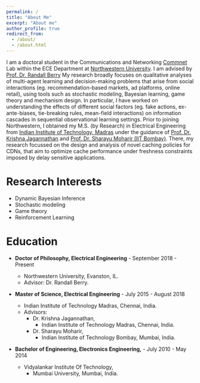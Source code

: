 ```yaml
---
permalink: /
title: "About Me"
excerpt: "About me"
author_profile: true
redirect_from: 
  - /about/
  - /about.html
---
```

I am a doctoral student in the Communications and Networking [Commnet](https://sites.northwestern.edu/commnet/) Lab within the ECE Department at [Northwestern University](https://www.northwestern.edu/). I am advised by [Prof. Dr. Randall Berry](https://www.mccormick.northwestern.edu/research-faculty/directory/profiles/berry-randy.html) My research broadly focuses on qualitative analyses of multi-agent learning and decision-making problems that arise from social interactions (eg. recommendation-based markets, ad platforms, online retail), using tools such as stochastic modeling, Bayesian learning, game theory and mechanism design.
In particular, I have worked on understanding the effects of different social factors (eg. fake actions, ex-ante-biases, tie-breaking rules, mean-field interactions) on information cascades in sequential observational learning settings.
Prior to joining Northwestern, I obtained my M.S. (by Research) in Electrical Engineering from [Indian Institute of Technology, Madras](https://www.iitm.ac.in/) under the guidance of [Prof. Dr. Krishna Jagannathan](https://www.ee.iitm.ac.in/~krishnaj/) and [Prof. Dr. Sharayu Moharir (IIT Bombay)](https://www.ee.iitb.ac.in/web/people/sharayu-moharir/). There, my research focussed on the design and analysis of novel caching policies for CDNs, that aim to optimize cache performance under freshness constraints imposed by delay sensitive applications.

Research Interests
======
* Dynamic Bayesian Inference
* Stochastic modeling
* Game theory
* Reinforcement Learning


Education                                                                                    
======                                                                                       
* **Doctor of Philosophy, Electrical Engineering** - September 2018 - Present
  - Northwestern University, Evanston, IL.
  - Advisor: Dr. Randall Berry.
    
* **Master of Science, Electrical Engineering** - July 2015 - August 2018
  - Indian Institute of Technology Madras, Chennai, India.
  - Advisors:
    - Dr. Krishna Jagannathan,
      - Indian Institute of Technology Madras, Chennai, India.
    - Dr. Sharayu Moharir,
      - Indian Institute of Technology Bombay, Mumbai, India.

* **Bachelor of Engineering, Electronics Engineering,** - July 2010 - May 2014
  - Vidyalankar Institute Of Technology,
    - Mumbai University, Mumbai, India.













